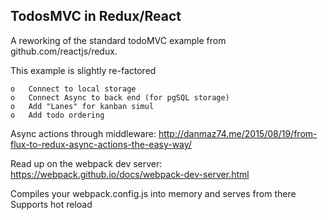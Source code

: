 ## TodosMVC in Redux/React

A reworking of the standard todoMVC example from github.com/reactjs/redux.


This example is slightly re-factored

	o	Connect to local storage
	o	Connect Async to back end (for pgSQL storage)
	o	Add "Lanes" for kanban simul
	o	Add todo ordering
	

Async actions through middleware:
http://danmaz74.me/2015/08/19/from-flux-to-redux-async-actions-the-easy-way/

Read up on the webpack dev server:
https://webpack.github.io/docs/webpack-dev-server.html

Compiles your webpack.config.js into memory and serves from there
Supports hot reload

